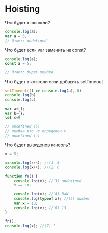 # Hoisting

Что будет в консоли?
```js
console.log(a);
var a = 5;
// Ответ: undefined
```
    
Что будет если var заменить на const?
```js
console.log(a);
const a = 5;

// Ответ: будет ошибка
```


Что будет в консоли если добавить setTimeout
```js
setTimeout(() => console.log(a), 0)
console.log(b)
console.log(c)

var a=[];
var b={};
let c=9

// undefined (b)
// ошибка что не определен c
// undefined (a)
```


Что будет выведенов консоль?
```js
x = 5;

console.log(++x); //(1) 6
console.log(x++); //(2) 6

function fn() {
    console.log(x); //(3) undefined
    x += 10;

    console.log(x); //(4) NaN
    console.log(typeof x); //(5) number
    var x = 13;
    console.log(x); //(6) 13
}

fn();
console.log(x); //(7) 7
```
